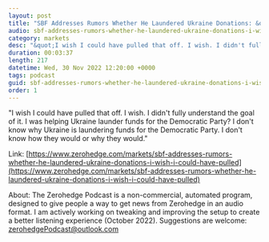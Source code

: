 ```yaml
---
layout: post
title: "SBF Addresses Rumors Whether He Laundered Ukraine Donations: &quot;I Wish I Could Have Pulled That Off&quot;"
audio: sbf-addresses-rumors-whether-he-laundered-ukraine-donations-i-wish-i-could-have-pulled-0
category: markets
desc: "&quot;I wish I could have pulled that off. I wish. I didn't fully understand the goal of it. I was helping Ukraine launder funds for the Democratic Party? I don't know why Ukraine is laundering funds for the Democratic Party. I don't know how they would or why they would.&quot;"
duration: 00:03:37
length: 217
datetime: Wed, 30 Nov 2022 12:20:00 +0000
tags: podcast
guid: sbf-addresses-rumors-whether-he-laundered-ukraine-donations-i-wish-i-could-have-pulled-0
order: 1
---
```

&quot;I wish I could have pulled that off. I wish. I didn't fully understand the goal of it. I was helping Ukraine launder funds for the Democratic Party? I don't know why Ukraine is laundering funds for the Democratic Party. I don't know how they would or why they would.&quot;

Link: [https://www.zerohedge.com/markets/sbf-addresses-rumors-whether-he-laundered-ukraine-donations-i-wish-i-could-have-pulled](https://www.zerohedge.com/markets/sbf-addresses-rumors-whether-he-laundered-ukraine-donations-i-wish-i-could-have-pulled)

About: The Zerohedge Podcast is a non-commercial, automated program, designed to give people a way to get news from Zerohedge in an audio format.  I am actively working on tweaking and improving the setup to create a better listening experience (October 2022).  Suggestions are welcome: [zerohedgePodcast@outlook.com](mailto:zerohedgePodcast@outlook.com)